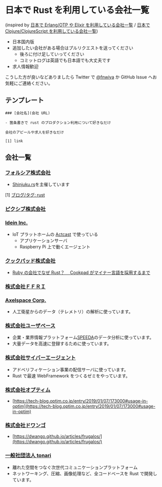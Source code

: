 # 日本で Rust を利用している会社一覧

(inspired by [日本で Erlang/OTP や Elixir を利用している会社一覧](https://github.com/voluntas/japanese-erlang-elixir-companies) / [日本で Clojure/ClojureScript を利用している会社一覧](https://github.com/athos/japanese-clojure-companies))

- 日本国内版
- 追加したい会社がある場合はプルリクエストを送ってください
  - 後ろに付け足していってください
  - コミットログは英語でも日本語でも大丈夫です
- 求人情報歓迎

こうした方が良いなどありましたら Twitter で [@fnwiya](https://twitter.com/fnwiya) か GitHub Issue へお気軽にご連絡ください。

## テンプレート

```
### [会社名](会社 URL)

- 箇条書きで rust のプロダクション利用について好きなだけ

会社のアピールや求人を好きなだけ

[1] link
```

## 会社一覧

### [フォルシア株式会社](https://www.forcia.com/)

- [Shinjuku.rs](https://forcia.connpass.com/event/105485/)を主催しています

[1] [ブログ/タグ: rust](https://www.forcia.com/blog/technology/rust/)

### [ピクシブ株式会社](https://www.pixiv.co.jp/)

### [Idein Inc.](https://idein.jp/)

- IoT プラットホームの [Actcast](https://actcast.io) で使っている
  - アプリケーションサーバ
  - Raspberry Pi 上で動くエージェント

### [クックパッド株式会社](https://info.cookpad.com/)

- [Ruby の会社でなぜ Rust？　 Cookpad がマイナー言語を採用するまで](https://logmi.jp/282807)

### [株式会社ＦＦＲＩ](https://www.ffri.jp/)

### [Axelspace Corp.](https://www.axelspace.com/)

- 人工衛星からのデータ（テレメトリ）の解析に使っています。

### [株式会社ユーザベース](https://www.uzabase.com/)

- 企業・業界情報プラットフォーム[SPEEDA](https://jp.ub-speeda.com/)のデータ分析に使っています。
- 大量データを高速に登録するために使っています。

### [株式会社サイバーエージェント](https://www.cyberagent.co.jp/)

- アドベリフィケーション事業の配信サーバに使っています。
- Rust で最速 WebFramework をつくるゼミをやっています。

### [株式会社オプティム](https://www.optim.co.jp/)

- [https://tech-blog.optim.co.jp/entry/2019/01/07/173000#usage-in-optim](https://tech-blog.optim.co.jp/entry/2019/01/07/173000#usage-in-optim)

### [株式会社ドワンゴ](http://dwango.co.jp/)

- [https://dwango.github.io/articles/frugalos/](https://dwango.github.io/articles/frugalos/)

### [一般社団法人 tonari](https://tonari.no)

- 離れた空間をつなぐ次世代コミュニケーションプラットフォーム
- ネットワーキング、圧縮、画像処理など、全コードベースを Rust で開発しています。
